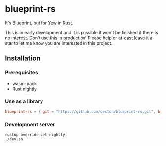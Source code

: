 blueprint-rs
============

It's [Blueprint](https://blueprintjs.com), but for
[Yew](https://github.com/yewstack/yew) in [Rust](https://www.rust-lang.org/).

This is in early development and it is possible it won't be finished if there
is no interest. Don't use this in production! Please help or at least leave it
a star to let me know you are interested in this project.

Installation
------------

### Prerequisites

 *  wasm-pack
 *  Rust nightly

### Use as a library

```toml
blueprint-rs = { git = "https://github.com/cecton/blueprint-rs.git", branch = "main" }
```

### Development server

```
rustup override set nightly
./dev.sh
```
